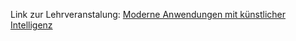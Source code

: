 Link zur Lehrveranstalung:
[Moderne Anwendungen mit künstlicher Intelligenz](https://lswi.de/lehre-lswi/moderne-anwendungen-mit-kuenstlicher-intelligenz)
